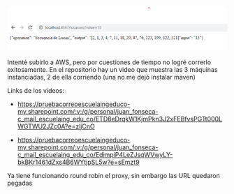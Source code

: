 ![assets/img.png](assets/img.png)


Intenté subirlo a AWS, pero por cuestiones de tiempo no logré correrlo exitosamente. En el repositorio hay un video que muestra las 3 máquinas instanciadas, 2 de ella corriendo (una no me dejó instalar maven)

Links de los videos:


- https://pruebacorreoescuelaingeduco-my.sharepoint.com/:v:/g/personal/juan_fonseca-c_mail_escuelaing_edu_co/ETD8eDrqkW1KjmPkn3J2xFEBfvsPGTt000LWGTWU2JZc0A?e=zljCnO

- https://pruebacorreoescuelaingeduco-my.sharepoint.com/:v:/g/personal/juan_fonseca-c_mail_escuelaing_edu_co/EdimpiP4LeZJsqWVwyLY-bkBKr1461dZxs4B6WYtjpSL5w?e=sEmzt9


Ya tiene funcionando round robin el proxy, sin embargo las URL quedaron pegadas